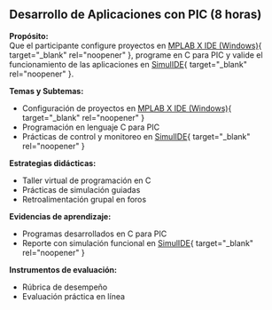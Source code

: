## Desarrollo de Aplicaciones con PIC (8 horas)  

**Propósito:**  
Que el participante configure proyectos en  [MPLAB X IDE (Windows)](https://www.microchip.com/en-us/tools-resources/develop/mplab-x-ide#tabs){ target="_blank" rel="noopener" }, programe en C para PIC y valide el funcionamiento de las aplicaciones en  [SimulIDE](https://simulide.com/p/download110/){ target="_blank" rel="noopener" }.  

**Temas y Subtemas:**  
- Configuración de proyectos en  [MPLAB X IDE (Windows)](https://www.microchip.com/en-us/tools-resources/develop/mplab-x-ide#tabs){ target="_blank" rel="noopener" }  
- Programación en lenguaje C para PIC  
- Prácticas de control y monitoreo en  [SimulIDE](https://simulide.com/p/download110/){ target="_blank" rel="noopener" }  

**Estrategias didácticas:**  
- Taller virtual de programación en C  
- Prácticas de simulación guiadas  
- Retroalimentación grupal en foros  

**Evidencias de aprendizaje:**  
- Programas desarrollados en C para PIC  
- Reporte con simulación funcional en  [SimulIDE](https://simulide.com/p/download110/){ target="_blank" rel="noopener" }  

**Instrumentos de evaluación:**  
- Rúbrica de desempeño  
- Evaluación práctica en línea  
